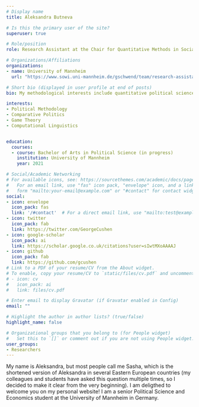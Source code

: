 ```yaml
---
# Display name
title: Aleksandra Butneva

# Is this the primary user of the site?
superuser: true

# Role/position
role: Research Assistant at the Chair for Quantitative Methods in Social Sciences  

# Organizations/Affiliations
organizations:
- name: University of Mannheim
  url: "https://www.sowi.uni-mannheim.de/gschwend/team/research-assistants/"

# Short bio (displayed in user profile at end of posts)
bio: My methodological interests include quantitative political science, machine learning, and large-scale quantitative text analysis.

interests:
- Political Methodology
- Comparative Politics 
- Game Theory
- Computational Linguistics


education:
  courses:
  - course: Bachelor of Arts in Political Science (in progress)
    institution: University of Mannheim
    year: 2021

# Social/Academic Networking
# For available icons, see: https://sourcethemes.com/academic/docs/page-builder/#icons
#   For an email link, use "fas" icon pack, "envelope" icon, and a link in the
#   form "mailto:your-email@example.com" or "#contact" for contact widget.
social:
- icon: envelope
  icon_pack: fas
  link: '/#contact'  # For a direct email link, use "mailto:test@example.org".
- icon: twitter
  icon_pack: fab
  link: https://twitter.com/GeorgeCushen
- icon: google-scholar
  icon_pack: ai
  link: https://scholar.google.co.uk/citations?user=sIwtMXoAAAAJ
- icon: github
  icon_pack: fab
  link: https://github.com/gcushen
# Link to a PDF of your resume/CV from the About widget.
# To enable, copy your resume/CV to `static/files/cv.pdf` and uncomment the lines below.
# - icon: cv
#   icon_pack: ai
#   link: files/cv.pdf

# Enter email to display Gravatar (if Gravatar enabled in Config)
email: ""

# Highlight the author in author lists? (true/false)
highlight_name: false

# Organizational groups that you belong to (for People widget)
#   Set this to `[]` or comment out if you are not using People widget.
user_groups:
- Researchers
---
```


My name is Aleksandra, but most people call me Sasha, which is the shortened version of Aleksandra in several Eastern European countries (my colleagues and students have asked this question multiple times, so I decided to make it clear from the very beginning). I am deligthed to welcome you on my personal website! I am a senior Political Science and Economics student at the University of Mannheim in Germany.
